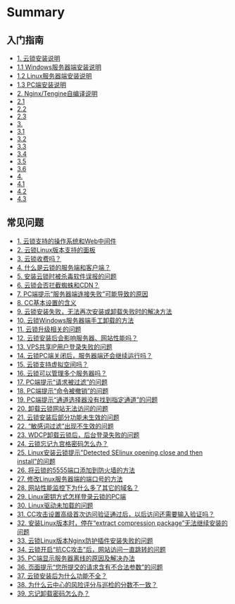 # Summary

## 入门指南
 
 * [1. 云锁安装说明](guide/inst_README.md)
  * [1.1 Windows服务器端安装说明](guide/Win_inst.md)
  * [1.2 Linux服务器端安装说明](guide/Lin_inst.md)
  * [1.3 PC端安装说明](guide/PC_inst.md)
 * [2. Nginx/Tengine自编译说明]()
  * [2.1 ]()
  * [2.2 ]()
  * [2.3 ]()
 * [3. ]()
  * [3.1 ]()
  * [3.2 ]()
  * [3.3 ]()
  * [3.4 ]()
  * [3.5 ]()
  * [3.6 ]()
 * [4. ]()
  * [4.1 ]()
  * [4.2 ]()
  * [4.3 ]()

## 常见问题

 * [1. 云锁支持的操作系统和Web中间件](faq/q01.md)
 * [2. 云锁Linux版本支持的面板](faq/q02.md)
 * [3. 云锁收费吗？](faq/q03.md)
 * [4. 什么是云锁的服务端和客户端？](faq/q04.md)
 * [5. 安装云锁时被杀毒软件误报的问题](faq/q05.md)
 * [6. 云锁会否拦截蜘蛛和CDN？](faq/q06.md)
 * [7. PC端提示“服务器端连接失败”可能导致的原因](faq/q07.md)
 * [8. CC基本设置的含义](faq/q08.md)
 * [9. 云锁安装失败，无法再次安装或卸载失败时的解决方法](faq/q09.md)
 * [10. 云锁Windows服务器端手工卸载的方法](faq/q10.md)
 * [11. 云锁升级相关的问题](faq/q11.md)
 * [12. 云锁安装后会影响服务器、网站性能吗？](faq/q12.md)
 * [13. VPS共享IP用户登录失败的问题](faq/q13.md)
 * [14. 云锁PC端关闭后，服务器端还会继续运行吗？](faq/q14.md)
 * [15. 云锁支持虚拟空间吗？](faq/q15.md)
 * [16. 云锁可以管理多个服务器吗？](faq/q16.md)
 * [17. PC端提示“请求被过滤”的问题](faq/q17.md)
 * [18. PC端提示“命令被撤销”的问题](faq/q18.md)
 * [19. PC端提示“通道选择器没有找到指定通道”的问题](faq/q19.md)
 * [20. 卸载云锁网站无法访问的问题](faq/q20.md)
 * [21. 云锁安装后部分功能未生效的问题](faq/q21.md)
 * [22. “敏感词过滤”出现不生效的问题](faq/q22.md)
 * [23. WDCP卸载云锁后，后台登录失败的问题](faq/q23.md)
 * [24. 云锁忘记九宫格密码怎么办？](faq/q24.md)
 * [25. Linux安装云锁提示"Detected SElinux opening,close and then  install"的问题](faq/q25.md)
 * [26. 将云锁的5555端口添加到防火墙的方法](faq/q26.md)
 * [27. 修改Linux服务器端的端口号的方法](faq/q27.md)
 * [28. 网站性能监控下为什么多了其它的域名？](faq/q28.md)
 * [29. Linux密钥方式怎样登录云锁的PC端](faq/q29.md)
 * [30. Linux驱动未加载的问题](faq/q30.md)
 * [31. CC攻击设置高级首次访问验证通过后，以后访问还需要输入验证吗？](faq/q31.md)
 * [32.  安装Linux版本时，停在“extract compression package”无法继续安装的问题](faq/q32.md)
 * [33. 云锁Linux版本Nginx防护插件安装失败的问题](faq/q33.md)
 * [34. 云锁开启“抗CC攻击”后，网站访问一直跳转的问题](faq/q34.md)
 * [35. PC端显示服务器离线的原因及解决办法](faq/q35.md)
 * [36. 页面提示“您所提交的请求含有不合法参数”的问题](faq/q36.md)
 * [37. 云锁安装后为什么功能不全？](faq/q37.md)
 * [38. 为什么云中心的风险评分与巡检的分数不一致？](faq/q38.md)
 * [39. 忘记卸载密码怎么办？](faq/q39.md)

